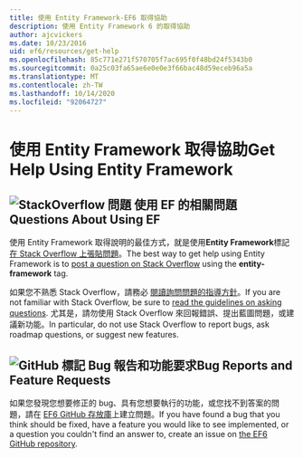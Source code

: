 ```yaml
---
title: 使用 Entity Framework-EF6 取得協助
description: 使用 Entity Framework 6 的取得協助
author: ajcvickers
ms.date: 10/23/2016
uid: ef6/resources/get-help
ms.openlocfilehash: 85c771e271f570705f7ac695f0f48bd24f5343b0
ms.sourcegitcommit: 0a25c03fa65ae6e0e0e3f66bac48d59eceb96a5a
ms.translationtype: MT
ms.contentlocale: zh-TW
ms.lasthandoff: 10/14/2020
ms.locfileid: "92064727"
---
```

# <a name="get-help-using-entity-framework"></a><span data-ttu-id="9b1fb-103">使用 Entity Framework 取得協助</span><span class="sxs-lookup"><span data-stu-id="9b1fb-103">Get Help Using Entity Framework</span></span>
## <a name="stackoverflow-questions-questions-about-using-ef"></a>![StackOverflow 問題](~/ef6/media/stackoverflow.png) <span data-ttu-id="9b1fb-105">使用 EF 的相關問題</span><span class="sxs-lookup"><span data-stu-id="9b1fb-105">Questions About Using EF</span></span>  

<span data-ttu-id="9b1fb-106">使用 Entity Framework 取得說明的最佳方式，就是使用**Entity Framework**標記[在 Stack Overflow 上張貼問題](https://stackoverflow.com/questions/ask)。</span><span class="sxs-lookup"><span data-stu-id="9b1fb-106">The best way to get help using Entity Framework is to [post a question on Stack Overflow](https://stackoverflow.com/questions/ask) using the **entity-framework** tag.</span></span>  

<span data-ttu-id="9b1fb-107">如果您不熟悉 Stack Overflow，請務必 [閱讀詢問問題的指導方針](https://stackoverflow.com/help/asking)。</span><span class="sxs-lookup"><span data-stu-id="9b1fb-107">If you are not familiar with Stack Overflow, be sure to [read the guidelines on asking questions](https://stackoverflow.com/help/asking).</span></span> <span data-ttu-id="9b1fb-108">尤其是，請勿使用 Stack Overflow 來回報錯誤、提出藍圖問題，或建議新功能。</span><span class="sxs-lookup"><span data-stu-id="9b1fb-108">In particular, do not use Stack Overflow to report bugs, ask roadmap questions, or suggest new features.</span></span>  

## <a name="github-mark-bug-reports-and-feature-requests"></a>![GitHub 標記](~/ef6/media/github-mark-32px.png) <span data-ttu-id="9b1fb-110">Bug 報告和功能要求</span><span class="sxs-lookup"><span data-stu-id="9b1fb-110">Bug Reports and Feature Requests</span></span>  

<span data-ttu-id="9b1fb-111">如果您發現您想要修正的 bug、具有您想要執行的功能，或您找不到答案的問題，請在 [EF6 GitHub 存放庫](https://github.com/aspnet/EntityFramework6/issues)上建立問題。</span><span class="sxs-lookup"><span data-stu-id="9b1fb-111">If you have found a bug that you think should be fixed, have a feature you would like to see implemented, or a question you couldn't find an answer to, create an issue on [the EF6 GitHub repository](https://github.com/aspnet/EntityFramework6/issues).</span></span>
